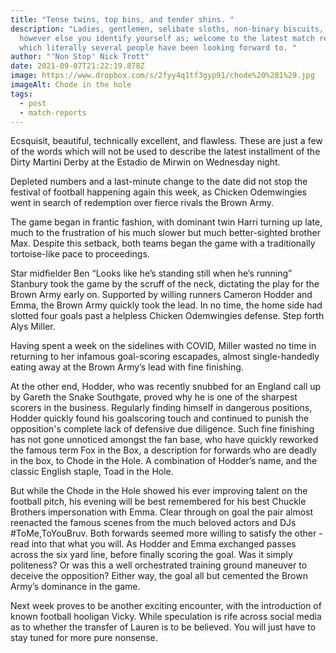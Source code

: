 ```yaml
---
title: "Tense twins, top bins, and tender shins. "
description: "Ladies, gentlemen, selibate sloths, non-binary biscuits, and
  however else you identify yourself as; welcome to the latest match report
  which literally several people have been looking forward to. "
author: "'Non Stop' Nick Trott"
date: 2021-09-07T21:22:19.878Z
image: https://www.dropbox.com/s/2fyy4q1tf3gyp91/chode%20%281%29.jpg
imageAlt: Chode in the hole
tags:
  - post
  - match-reports
---
```

Ecsquisit, beautiful, technically excellent, and flawless. These are just a few of the words which will not be used to describe the latest installment of the Dirty Martini Derby at the Estadio de Mirwin on Wednesday night. 



Depleted numbers and a last-minute change to the date did not stop the festival of football happening again this week, as Chicken Odemwingies went in search of redemption over fierce rivals the Brown Army. 



The game began in frantic fashion, with dominant twin Harri turning up late, much to the frustration of his much slower but much better-sighted brother Max. Despite this setback, both teams began the game with a traditionally tortoise-like pace to proceedings. 



Star midfielder Ben “Looks like he’s standing still when he’s running” Stanbury took the game by the scruff of the neck, dictating the play for the Brown Army early on. Supported by willing runners Cameron Hodder and Emma, the Brown Army quickly took the lead. In no time, the home side had slotted four goals past a helpless Chicken Odemwingies defense. Step forth Alys Miller. 



Having spent a week on the sidelines with COVID, Miller wasted no time in returning to her infamous goal-scoring escapades, almost single-handedly eating away at the Brown Army’s lead with fine finishing. 

At the other end, Hodder, who was recently snubbed for an England call up by Gareth the Snake Southgate, proved why he is one of the sharpest scorers in the business. Regularly finding himself in dangerous positions, Hodder quickly found his goalscoring touch and continued to punish the opposition's complete lack of defensive due diligence. Such fine finishing has not gone unnoticed amongst the fan base, who have quickly reworked the famous term Fox in the Box, a description for forwards who are deadly in the box, to Chode in the Hole. A combination of Hodder’s name, and the classic English staple, Toad in the Hole. 



But while the Chode in the Hole showed his ever improving talent on the football pitch, his evening will be best remembered for his best Chuckle Brothers impersonation with Emma. Clear through on goal the pair almost reenacted the famous scenes from the much beloved actors and DJs #ToMe,ToYouBruv. Both forwards seemed more willing to satisfy the other - read into that what you will. As Hodder and Emma exchanged passes across the six yard line, before finally scoring the goal. Was it simply politeness? Or was this a well orchestrated training ground maneuver to deceive the opposition? Either way, the goal all but cemented the Brown Army’s dominance in the game. 



Next week proves to be another exciting encounter, with the introduction of known football hooligan Vicky. While speculation is rife across social media as to whether the transfer of Lauren is to be believed. You will just have to stay tuned for more pure nonsense.